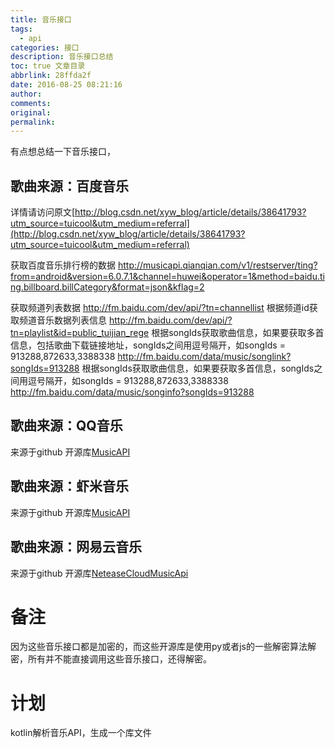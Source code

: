 ```yaml
---
title: 音乐接口
tags:
  - api
categories: 接口
description: 音乐接口总结
toc: true 文章目录
abbrlink: 28ffda2f
date: 2016-08-25 08:21:16
author:
comments:
original:
permalink:
---
```

有点想总结一下音乐接口，

## 歌曲来源：百度音乐


详情请访问原文[http://blog.csdn.net/xyw_blog/article/details/38641793?utm_source=tuicool&utm_medium=referral](http://blog.csdn.net/xyw_blog/article/details/38641793?utm_source=tuicool&utm_medium=referral)

获取百度音乐排行榜的数据
http://musicapi.qianqian.com/v1/restserver/ting?from=android&version=6.0.7.1&channel=huwei&operator=1&method=baidu.ting.billboard.billCategory&format=json&kflag=2


获取频道列表数据
http://fm.baidu.com/dev/api/?tn=channellist
根据频道id获取频道音乐数据列表信息
http://fm.baidu.com/dev/api/?tn=playlist&id=public_tuijian_rege
根据songIds获取歌曲信息，如果要获取多首信息，包括歌曲下载链接地址，songIds之间用逗号隔开，如songIds = 913288,872633,3388338
http://fm.baidu.com/data/music/songlink?songIds=913288
根据songIds获取歌曲信息，如果要获取多首信息，songIds之间用逗号隔开，如songIds = 913288,872633,3388338 http://fm.baidu.com/data/music/songinfo?songIds=913288


## 歌曲来源：QQ音乐
来源于github 开源库[MusicAPI](https://github.com/LIU9293/musicAPI)
## 歌曲来源：虾米音乐
来源于github 开源库[MusicAPI](https://github.com/LIU9293/musicAPI)
## 歌曲来源：网易云音乐
来源于github 开源库[NeteaseCloudMusicApi](https://binaryify.github.io/NeteaseCloudMusicApi/#/)

# 备注
因为这些音乐接口都是加密的，而这些开源库是使用py或者js的一些解密算法解密，所有并不能直接调用这些音乐接口，还得解密。
# 计划
kotlin解析音乐API，生成一个库文件
